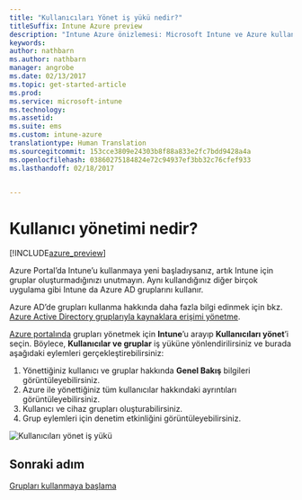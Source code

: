 ```yaml
---
title: "Kullanıcıları Yönet iş yükü nedir?"
titleSuffix: Intune Azure preview
description: "Intune Azure önizlemesi: Microsoft Intune ve Azure kullanarak kullanıcıları görüntülemeyi ve yönetmeyi öğrenin."
keywords: 
author: nathbarn
ms.author: nathbarn
manager: angrobe
ms.date: 02/13/2017
ms.topic: get-started-article
ms.prod: 
ms.service: microsoft-intune
ms.technology: 
ms.assetid: 
ms.suite: ems
ms.custom: intune-azure
translationtype: Human Translation
ms.sourcegitcommit: 153cce3809e24303b8f88a833e2fc7bdd9428a4a
ms.openlocfilehash: 03860275184824e72c94937ef3bb32c76cfef933
ms.lasthandoff: 02/18/2017


---
```


# <a name="what-is-user-management"></a>Kullanıcı yönetimi nedir?


[!INCLUDE[azure_preview](../includes/azure_preview.md)]

Azure Portal’da Intune’u kullanmaya yeni başladıysanız, artık Intune için gruplar oluşturmadığınızı unutmayın. Aynı kullandığınız diğer birçok uygulama gibi Intune da Azure AD gruplarını kullanır.

Azure AD’de grupları kullanma hakkında daha fazla bilgi edinmek için bkz. [Azure Active Directory gruplarıyla kaynaklara erişimi yönetme](https://docs.microsoft.com/en-us/azure/active-directory/active-directory-manage-groups).

[Azure portalında](https://portal.azure.com) grupları yönetmek için **Intune**’u arayıp **Kullanıcıları yönet**’i seçin. Böylece, **Kullanıcılar ve gruplar** iş yüküne yönlendirilirsiniz ve burada aşağıdaki eylemleri gerçekleştirebilirsiniz:

1. Yönettiğiniz kullanıcı ve gruplar hakkında **Genel Bakış** bilgileri görüntüleyebilirsiniz.
2. Azure ile yönettiğiniz tüm kullanıcılar hakkındaki ayrıntıları görüntüleyebilirsiniz.
3. Kullanıcı ve cihaz grupları oluşturabilirsiniz.
4. Grup eylemleri için denetim etkinliğini görüntüleyebilirsiniz.

![Kullanıcıları yönet iş yükü](./media/manage-users.png)


## <a name="next-step"></a>Sonraki adım

[Grupları kullanmaya başlama](/intune-azure/manage-users/get-started-with-groups)

